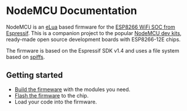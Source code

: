# NodeMCU Documentation

NodeMCU is an [eLua](http://www.eluaproject.net/) based firmware for the [ESP8266 WiFi SOC from Espressif](http://espressif.com/en/products/esp8266/). This is a companion project to the popular [NodeMCU dev kits](https://github.com/nodemcu/nodemcu-devkit-v1.0), ready-made open source development boards with ESP8266-12E chips.

The firmware is based on the Espressif SDK v1.4 and uses a file system based on [spiffs](https://github.com/pellepl/spiffs).

## Getting started
- [Build the firmeware](build.md) with the modules you need.
- [Flash the firmware](flash.md) to the chip.
- Load your code into the firmware.


